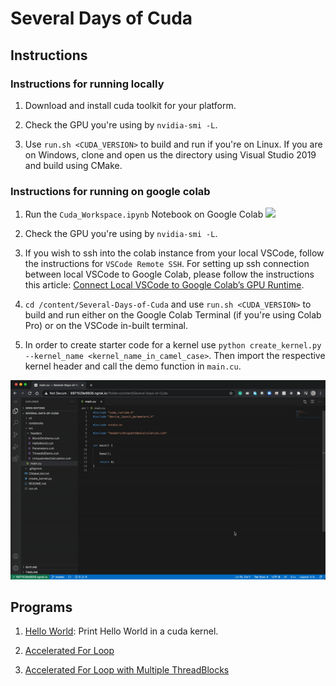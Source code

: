 # Several Days of Cuda

## Instructions

### Instructions for running locally

1. Download and install cuda toolkit for your platform.

2. Check the GPU you're using by `nvidia-smi -L`.

3. Use `run.sh <CUDA_VERSION>` to build and run if you're on Linux. If you are on Windows, clone and open us the directory using Visual Studio 2019 and build using CMake.

### Instructions for running on google colab

1. Run the `Cuda_Workspace.ipynb` Notebook on Google Colab [![](https://colab.research.google.com/assets/colab-badge.svg)](https://colab.research.google.com/github/soumik12345/Several-Days-of-Cuda/blob/master/notebooks/Cuda_Workspace.ipynb)

2. Check the GPU you're using by `nvidia-smi -L`.

3. If you wish to ssh into the colab instance from your local VSCode, follow the instructions for `VSCode Remote SSH`. For setting up ssh connection between local VSCode to Google Colab, please follow the instructions this article: [Connect Local VSCode to Google Colab’s GPU Runtime](https://medium.com/swlh/connecting-local-vscode-to-google-colabs-gpu-runtime-bceda3d6cf64).

4. `cd /content/Several-Days-of-Cuda` and use `run.sh <CUDA_VERSION>` to build and run either on the Google Colab Terminal (if you're using Colab Pro) or on the VSCode in-built terminal.

5. In order to create starter code for a kernel use `python create_kernel.py --kernel_name <kernel_name_in_camel_case>`. Then import the respective kernel header and call the demo function in `main.cu`.

![](./assets/sample_execution_example.gif)

## Programs

1. [Hello World](./src/lib/HelloWorld.cuh): Print Hello World in a cuda kernel. 

2. [Accelerated For Loop](./src/lib/BasicExamples/ParallelizedLoop.cuh)

3. [Accelerated For Loop with Multiple ThreadBlocks](./src/lib/BasicExamples/ParallelizedLoopMultipleBlocks.cuh)
